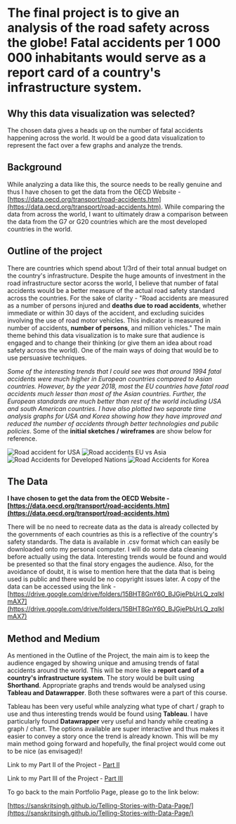 # The final project is to give an analysis of the road safety across the globe! Fatal accidents per 1 000 000 inhabitants would serve as a report card of a country's infrastructure system.

## Why this data visualization was selected?
The chosen data gives a heads up on the number of fatal accidents happening across the world. It would be a good data visualization to represent the fact over a few graphs and analyze the trends.

## Background
While analyzing a data like this, the source needs to be really genuine and thus I have chosen to get the data from the OECD Website - [https://data.oecd.org/transport/road-accidents.htm](https://data.oecd.org/transport/road-accidents.htm). While comparing the data from across the world, I want to ultimately draw a comparison between the data from the G7 or G20 countries which are the most developed countries in the world.

## Outline of the project
There are countries which spend about 1/3rd of their total annual budget on the country's infrastructure. Despite the huge amounts of investment in the road infrastructure sector acorss the world, I believe that number of fatal accidents would be a better measure of the actual road safety standard across the countries. For the sake of clarity - "Road accidents are measured as a number of persons injured and **deaths due to road accidents**, whether immediate or within 30 days of the accident, and excluding suicides involving the use of road motor vehicles. This indicator is measured in number of accidents, **number of persons**, and million vehicles." The main theme behind this data visualization is to make sure that audience is engaged and to change their thinking (or give them an idea about road safety across the world). One of the main ways of doing that would be to use persuasive techniques. 

*Some of the interesting trends that I could see was that around 1994 fatal accidents were much higher in European countries compared to Asian countries. However, by the year 2018, most the EU countries have fatal road accidents much lesser than most of the Asian countries. Further, the European standards are much better than rest of the world including USA and south American countries. I have also plotted two separate time analysis graphs for USA and Korea showing how they have improved and reduced the number of accidents through better technologies and public policies*. Some of the **initial sketches / wireframes** are show below for reference.

![Road accident for USA](https://user-images.githubusercontent.com/78463682/109402817-e6a19780-7926-11eb-8815-8802cc2400d0.jpg)
![Road accidents EU vs Asia](https://user-images.githubusercontent.com/78463682/109402819-e903f180-7926-11eb-9f6d-87fc4c7b2669.jpg)
![Road Accidents for Developed Nations](https://user-images.githubusercontent.com/78463682/109402822-e99c8800-7926-11eb-880a-1479826e6b57.jpg)
![Road Accidents for Korea](https://user-images.githubusercontent.com/78463682/109402823-eacdb500-7926-11eb-8b15-0a9807ddc0d6.jpg)

## The Data
**I have chosen to get the data from the OECD Website - [https://data.oecd.org/transport/road-accidents.htm](https://data.oecd.org/transport/road-accidents.htm)**

There will be no need to recreate data as the data is already collected by the governments of each countries as this is a reflective of the country's safety standards. The data is available in .csv format which can easily be downloaded onto my personal computer. I will do some data cleaning before actually using the data. Interesting trends would be found and would be presented so that the final story engages the audience. Also, for the avoidance of doubt, it is wise to mention here that the data that is being used is public and there would be no copyright issues later. A copy of the data can be accessed using the link - [https://drive.google.com/drive/folders/15BHT8GnY6O_BJGjePbUrLQ_zqlklmAX7](https://drive.google.com/drive/folders/15BHT8GnY6O_BJGjePbUrLQ_zqlklmAX7)

## Method and Medium
As mentioned in the Outline of the Project, the main aim is to keep the audience engaged by showing unique and amusing trends of fatal accidents around the world. This will be more like a **report card of a country's infrastructure system**. The story would be built using **Shorthand**. Appropriate graphs and trends would be analysed using **Tableau and Datawrapper**. Both these softwares were a part of this course. 

Tableau has been very useful while analyzing what type of chart / graph to use and thus interesting trends would be found using **Tableau**. I have particularly found **Datawrapper** very useful and handy while creating a graph / chart. The options available are super interactive and thus makes it easier to convey a story once the trend is already known. This will be my main method going forward and hopefully, the final project would come out to be nice (as envisaged)!

Link to my Part II of the Project - [Part II](https://sanskritsingh.github.io/Telling-Stories-with-Data-Page/Final_Project_Part_II)

Link to my Part III of the Project - [Part III](https://sanskritsingh.github.io/Telling-Stories-with-Data-Page/Final%20Project_Part_III)


To go back to the main Portfolio Page, please go to the link below:

[https://sanskritsingh.github.io/Telling-Stories-with-Data-Page/](https://sanskritsingh.github.io/Telling-Stories-with-Data-Page/)
